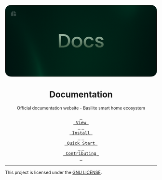 <div align="center">
    <img src="./public/github-banner.png">
    <h1 align="center"> Documentation </h1>
    <p>Official documentation website - Basilite smart home ecosystem</p>
</div>

<p align="center">
  <a href="https://basilite.netlify.app/"><kbd> <br> View <br> </kbd></a>
  <a href=""><kbd> <br> Install <br> </kbd></a>
  <a href=""><kbd> <br> Quick Start <br> </kbd></a>
  <a href=""><kbd> <br> Contributing <br> </kbd></a>
</p>

---

This project is licensed under the [GNU LICENSE](./LICENSE).
